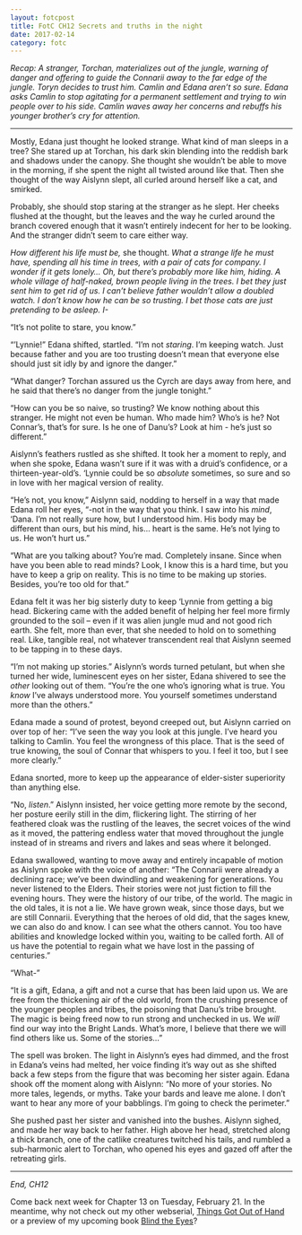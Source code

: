 ```yaml
---
layout: fotcpost
title: FotC CH12 Secrets and truths in the night
date: 2017-02-14
category: fotc
---
```


*Recap: A stranger, Torchan, materializes out of the jungle, warning of danger and offering to guide the Connarii away to the far edge of the jungle. Toryn decides to trust him. Camlin and Edana aren’t so sure. Edana asks Camlin to stop agitating for a permanent settlement and trying to win people over to his side. Camlin waves away her concerns and rebuffs his younger brother’s cry for attention.*

<hr>

Mostly, Edana just thought he looked strange. What kind of man sleeps in a tree? She stared up at Torchan, his dark skin blending into the reddish bark and shadows under the canopy. She thought she wouldn’t be able to move in the morning, if she spent the night all twisted around like that. Then she thought of the way Aislynn slept, all curled around herself like a cat, and smirked.

Probably, she should stop staring at the stranger as he slept. Her cheeks flushed at the thought, but the leaves and the way he curled around the branch covered enough that it wasn’t entirely indecent for her to be looking. And the stranger didn’t seem to care either way. 

*How different his life must be,* she thought. *What a strange life he must have, spending all his time in trees, with a pair of cats for company. I wonder if it gets lonely… Oh, but there’s probably more like him, hiding. A whole village of half-naked, brown people living in the trees. I bet they just sent him to get rid of us. I can’t believe father wouldn’t allow a doubled watch. I don’t know how he can be so trusting. I bet those cats are just pretending to be asleep. I-*

“It’s not polite to stare, you know.”

“’Lynnie!” Edana shifted, startled. “I’m not *staring*. I’m keeping watch. Just because father and you are too trusting doesn’t mean that everyone else should just sit idly by and ignore the danger.”

“What danger? Torchan assured us the Cyrch are days away from here, and he said that there’s no danger from the jungle tonight.”

“How can you be so naive, so trusting? We know nothing about this stranger. He might not even be human. Who made him? Who’s is he? Not Connar’s, that’s for sure. Is he one of Danu’s? Look at him - he’s just so different.”

Aislynn’s feathers rustled as she shifted. It took her a moment to reply, and when she spoke, Edana wasn’t sure if it was with a druid’s confidence, or a thirteen-year-old’s. ‘Lynnie could be so *absolute* sometimes, so sure and so in love with her magical version of reality. 

“He’s not, you know,” Aislynn said, nodding to herself in a way that made Edana roll her eyes, “-not in the way that you think. I saw into his *mind*, ‘Dana. I’m not really sure how, but I understood him. His body may be different than ours, but his mind, his… heart is the same. He’s not lying to us. He won’t hurt us.”

“What are you talking about? You’re mad. Completely insane. Since when have you been able to read minds? Look, I know this is a hard time, but you have to keep a grip on reality. This is no time to be making up stories. Besides, you’re too old for that.” 

Edana felt it was her big sisterly duty to keep ‘Lynnie from getting a big head. Bickering came with the added benefit of helping her feel more firmly grounded to the soil – even if it was alien jungle mud and not good rich earth. She felt, more than ever, that she needed to hold on to something real. Like, tangible real, not whatever transcendent real that Aislynn seemed to be tapping in to these days.

“I’m not making up stories.” Aislynn’s words turned petulant, but when she turned her wide, luminescent eyes on her sister, Edana shivered to see the *other* looking out of them. “You’re the one who’s ignoring what is true. You *know* I’ve always understood more. You yourself sometimes understand more than the others.”

Edana made a sound of protest, beyond creeped out, but Aislynn carried on over top of her: “I’ve seen the way you look at this jungle. I’ve heard you talking to Camlin. You feel the wrongness of this place. That is the seed of true knowing, the soul of Connar that whispers to you. I feel it too, but I see more clearly.”

Edana snorted, more to keep up the appearance of elder-sister superiority than anything else.

“No, *listen*.” Aislynn insisted, her voice getting more remote by the second, her posture eerily still in the dim, flickering light. The stirring of her feathered cloak was the rustling of the leaves, the secret voices of the wind as it moved, the pattering endless water that moved throughout the jungle instead of in streams and rivers and lakes and seas where it belonged. 

Edana swallowed, wanting to move away and entirely incapable of motion as Aislynn spoke with the voice of another: “The Connarii were already a declining race; we’ve been dwindling and weakening for generations. You never listened to the Elders. Their stories were not just fiction to fill the evening hours. They were the history of our tribe, of the world. The magic in the old tales, it is not a lie. We have grown weak, since those days, but we are still Connarii. Everything that the heroes of old did, that the sages knew, we can also do and know. I can see what the others cannot. You too have abilities and knowledge locked within you, waiting to be called forth. All of us have the potential to regain what we have lost in the passing of centuries.”

“What-”

“It is a gift, Edana, a gift and not a curse that has been laid upon us. We are free from the thickening air of the old world, from the crushing presence of the younger peoples and tribes, the poisoning that Danu’s tribe brought. The magic is being freed now to run strong and unchecked in us. We *will* find our way into the Bright Lands. What’s more, I believe that there we will find others like us. Some of the stories…”

The spell was broken. The light in Aislynn’s eyes had dimmed, and the frost in Edana’s veins had melted, her voice finding it’s way out as she shifted back a few steps from the figure that was becoming her sister again. Edana shook off the moment along with Aislynn: “No more of your stories. No more tales, legends, or myths. Take your bards and leave me alone. I don’t want to hear any more of your babblings. I’m going to check the perimeter.”

She pushed past her sister and vanished into the bushes. Aislynn sighed, and made her way back to her father. High above her head, stretched along a thick branch, one of the catlike creatures twitched his tails, and rumbled a sub-harmonic alert to Torchan, who opened his eyes and gazed off after the retreating girls.

<hr>

*End, CH12*

Come back next week for Chapter 13 on Tuesday, February 21. In the meantime, why not check out my other webserial, [Things Got Out of Hand](http://kaie.space/tgooh.html) or a preview of my upcoming book [Blind the Eyes](http://kaie.space/book/2016/10/05/Preview-Chapter-1.html)?
